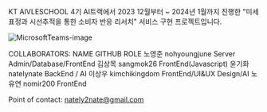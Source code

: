 KT AIVLESCHOOL 4기 AI트랙에서 2023 12월부터 ~ 2024년 1월까지 진행한 
"미세표정과 시선추적을 통한 소비자 반응 리서치" 서비스 구현 프로젝트입니다. 

![MicrosoftTeams-image](https://github.com/natelynate/aivle_bigproject/assets/119924119/5be36631-7526-4fb3-860b-837baaa622dc)

COLLABORATORS:
NAME 	                         GITHUB	              ROLE
노영준	                     	   nohyoungjune	        Server Admin/Database/FrontEnd
김상목	                	       sangmok26            FrontEnd(Javascript)
윤기화	                  	     natelynate	          BackEnd / AI
이상우	                   	     kimchikingdom	      FrontEnd/UI&UX Design/AI
노유연	                         nomir200	            FrontEnd




Point of contact:
nately2nate@gmail.com
